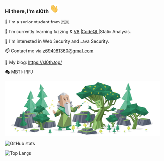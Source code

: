 ### Hi there, I'm sl0th <img src="./img/Hi.gif" width="30px"> 

🏫 I'm a senior student from 🇨🇳.

🌱 I’m currently learning fuzzing & [V8](https://github.com/v8/v8) |[CodeQL](https://github.com/github/codeql)|Static Analysis.

🤩 I'm interested in Web Security and Java Security.

📫 Contact me via z694081360@gmail.com

📃 My blog: https://sl0th.top/

🎭 MBTI: INFJ

<img src="./img/INFJ.svg" > 

![ GitHub stats](https://github-readme-stats.vercel.app/api?username=sloth31&show_icons=true&theme=dracula)


![Top Langs](https://github-readme-stats.vercel.app/api/top-langs/?username=sloth31&hide=html,css&theme=dracula)

<!--
**sloth31/sloth31** is a ✨ _special_ ✨ repository because its `README.md` (this file) appears on your GitHub profile.

Here are some ideas to get you started:

- 🔭 I’m currently working on ...
- 🌱 I’m currently learning ...
- 👯 I’m looking to collaborate on ...
- 🤔 I’m looking for help with ...
- 💬 Ask me about ...
- 📫 How to reach me: ...
- 😄 Pronouns: ...
- ⚡ Fun fact: ...
-->

